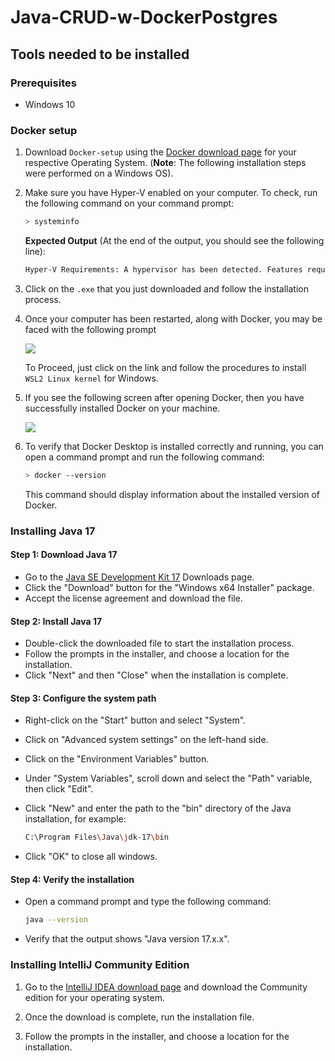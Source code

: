 # Java-CRUD-w-DockerPostgres

## Tools needed to be installed

### Prerequisites
- Windows 10

### Docker setup

1. Download `Docker-setup` using the [Docker download page](https://docs.docker.com/get-docker/) for your respective Operating System. (**Note**: The following installation steps were performed on a Windows OS).

2. Make sure you have Hyper-V enabled on your computer. To check, run the following command on your command prompt:
   ```bash
   > systeminfo
   ```
   **Expected Output** (At the end of the output, you should see the following line):
   ```bash
   Hyper-V Requirements: A hypervisor has been detected. Features required for Hyper-V will not be displayed.
   ```

3. Click on the `.exe` that you just downloaded and follow the installation process.

4. Once your computer has been restarted, along with Docker, you may be faced with the following prompt

      ![](https://cdn.discordapp.com/attachments/979322168720621608/979326879146344478/WSL2_prompt.png)
   
   To Proceed, just click on the link and follow the procedures to install `WSL2 Linux kernel` for Windows. 

5. If you see the following screen after opening Docker, then you have successfully installed Docker on your machine.

      ![](https://cdn.discordapp.com/attachments/979322168720621608/979328007212773386/Docker_Homepage.png)
      
6. To verify that Docker Desktop is installed correctly and running, you can open a command prompt and run the following command:
   ```bash
   > docker --version
   ```
   This command should display information about the installed version of Docker.
   
### Installing Java 17

#### Step 1: Download Java 17
  - Go to the [Java SE Development Kit 17](https://www.oracle.com/java/technologies/downloads/#jdk17-windows) Downloads page.
  - Click the "Download" button for the "Windows x64 Installer" package.
  - Accept the license agreement and download the file.
  
#### Step 2: Install Java 17
  - Double-click the downloaded file to start the installation process.
  - Follow the prompts in the installer, and choose a location for the installation.
  - Click "Next" and then "Close" when the installation is complete.
  
#### Step 3: Configure the system path
  - Right-click on the "Start" button and select "System".
  - Click on "Advanced system settings" on the left-hand side.
  - Click on the "Environment Variables" button.
  - Under "System Variables", scroll down and select the "Path" variable, then click "Edit".
  - Click "New" and enter the path to the "bin" directory of the Java installation, for example:
  
    ```bash
    C:\Program Files\Java\jdk-17\bin
    ```
  - Click "OK" to close all windows.
  
#### Step 4: Verify the installation
  - Open a command prompt and type the following command:
  
    ```bash
    java --version
    ```
  - Verify that the output shows "Java version 17.x.x".
  
### Installing IntelliJ Community Edition

1. Go to the [IntelliJ IDEA download page](https://www.jetbrains.com/idea/download/) and download the Community edition for your operating system.

2. Once the download is complete, run the installation file.

3. Follow the prompts in the installer, and choose a location for the installation.
